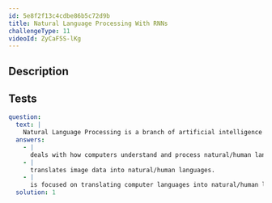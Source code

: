 ```yaml
---
id: 5e8f2f13c4cdbe86b5c72d9b
title: Natural Language Processing With RNNs
challengeType: 11
videoId: ZyCaF5S-lKg
---
```


## Description

<section id='description'>

</section>

## Tests

<section id='tests'>

```yml
question:
  text: |
    Natural Language Processing is a branch of artificial intelligence that...:
  answers:
    - |
      deals with how computers understand and process natural/human languages.
    - |
      translates image data into natural/human languages.
    - |
      is focused on translating computer languages into natural/human languages.
  solution: 1
```

</section>
